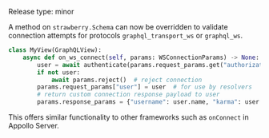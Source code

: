 Release type: minor

A method on `strawberry.Schema` can now be overridden to validate connection attempts
for protocols `graphql_transport_ws` or `graphql_ws`.

```python
class MyView(GraphQLView):
    async def on_ws_connect(self, params: WSConnectionParams) -> None:
        user = await authenticate(params.request_params.get("authorization"), "")
        if not user:
            await params.reject()  # reject connection
        params.request_params["user"] = user  # for use by resolvers
        # return custom connection response payload to user
        params.response_params = {"username": user.name, "karma": user.karma}
```

This offers similar functionality to other frameworks such as `onConnect` in Appollo Server.
